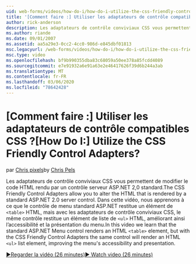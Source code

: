 ```yaml
---
uid: web-forms/videos/how-do-i/how-do-i-utilize-the-css-friendly-control-adapters
title: '[Comment faire :] Utiliser les adaptateurs de contrôle compatibles CSS ? | Microsoft Docs'
author: rick-anderson
description: Les adaptateurs de contrôle conviviaux CSS vous permettent de modifier le code HTML rendu par un contrôle serveur ASP.NET 2,0 standard. Dans cette vidéo, nous apprenons à l’Stan...
ms.author: riande
ms.date: 09/01/2007
ms.assetid: aa5a29e3-0cc2-4cc0-986d-e845dbf01813
msc.legacyurl: /web-forms/videos/how-do-i/how-do-i-utilize-the-css-friendly-control-adapters
msc.type: video
ms.openlocfilehash: bf9b990355dba83c68059a50ee378a85fcdd4089
ms.sourcegitcommit: e7e91932a6e91a63e2e46417626f39d6b244a3ab
ms.translationtype: MT
ms.contentlocale: fr-FR
ms.lasthandoff: 03/06/2020
ms.locfileid: "78642428"
---
```

# <a name="how-do-i-utilize-the-css-friendly-control-adapters"></a><span data-ttu-id="9ea63-105">[Comment faire :] Utiliser les adaptateurs de contrôle compatibles CSS ?</span><span class="sxs-lookup"><span data-stu-id="9ea63-105">[How Do I:] Utilize the CSS Friendly Control Adapters?</span></span>

<span data-ttu-id="9ea63-106">par [Chris pixels](https://twitter.com/chrispels)</span><span class="sxs-lookup"><span data-stu-id="9ea63-106">by [Chris Pels](https://twitter.com/chrispels)</span></span>

<span data-ttu-id="9ea63-107">Les adaptateurs de contrôle conviviaux CSS vous permettent de modifier le code HTML rendu par un contrôle serveur ASP.NET 2,0 standard.</span><span class="sxs-lookup"><span data-stu-id="9ea63-107">The CSS Friendly Control Adapters allow you to alter the HTML that is rendered by a standard ASP.NET 2.0 server control.</span></span> <span data-ttu-id="9ea63-108">Dans cette vidéo, nous apprenons à ce que le contrôle de menu standard ASP.NET restitue un élément de `<table>` HTML, mais avec les adaptateurs de contrôle conviviaux CSS, le même contrôle restitue un élément de liste de `<ul>` HTML, améliorant ainsi l’accessibilité et la présentation du menu.</span><span class="sxs-lookup"><span data-stu-id="9ea63-108">In this video we learn that the standard ASP.NET Menu control renders an HTML `<table>` element, but with the CSS Friendly Control Adapters the same control will render an HTML `<ul>` list element, improving the menu's accessibility and presentation.</span></span> 

[<span data-ttu-id="9ea63-109">&#9654;Regarder la vidéo (26 minutes)</span><span class="sxs-lookup"><span data-stu-id="9ea63-109">&#9654; Watch video (26 minutes)</span></span>](https://channel9.msdn.com/Blogs/ASP-NET-Site-Videos/how-do-i-utilize-the-css-friendly-control-adapters)
